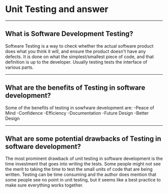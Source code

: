 # Unit Testing and answer

---

## What is Software Development Testing?

Software Testing is a way to check whether the actual software product does what you think it will, and ensure the product doesn't have any defects. It is done on what the simplest/smallest piece of code, and that definition is up to the developer. Usually testing tests the interface of various parts.

---

## What are the benefits of Testing in software development?

Some of the benefits of testing in sowfware development are:
-Peace of Mind
-Confidence 
-Efficiency 
-Documentation 
-Future Design 
-Better Design 

---

## What are some potential drawbacks of Testing in software development?

The most prominent drawback of unit testing in software development is the time investment that goes into writing the tests. Some people might not see the merit to taking the time to test the small units of code that are being written. Testing can be time consuming and the author does mention that some people see no point in unit testing, but it seems like a best practice to make sure everything works together. 